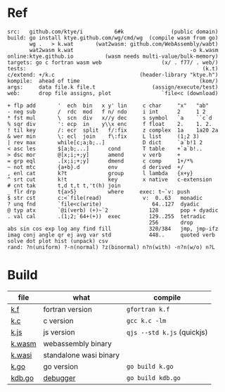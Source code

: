 # Ref

```
src:   github.com/ktye/i          6#k               (public domain)
build: go install ktye.github.com/wg/cmd/wg  (compile wasm from go)
       wg .   > k.wat       (wat2wasm: github.com/WebAssembly/wabt)
       wat2wasm k.wat                                     -o k.wasm
online:ktye.github.io          (wasm needs multi-value/bulk-memory)
targets: go c fortran wasm web                   (x/ . f77/ . web/)
tests:                                                        (k.t)
c/extend: +/k.c                           (header-library "ktye.h")
kompile:  ahead of time                                      (kom/)
args:     data file.k file.t                  (assign/execute/test)
web:      drop file assigns, plot                `file<c (download)

+ flp add       '  ech  bin   x y' lin     c char     "x"   "ab"   
- neg sub       /  rdc  mod   f n/ ndo     i int      2     1 2    
* fst mul       \  scn  div   x//y dec     s symbol   `a    ``c`d  
% sqr div       ': ecp  in    y\\x enc     f float    2.    1. 2.  
! til key       /: ecr  split   f/:fix     z complex  1a    1a20 2a
& wer min       \: ecl  join    f\:fix     L list     (1;2 3)      
| rev max       while[c;a;b;..]            D dict     `a`b!1 2     
< asc les       $[a;b;...]      cond       T table    +`a`b!..     
> dsc mor       @[x;i;+;y]      amend      v verb     +            
= grp eql       .[x;i;+;y]      dmend      c comp     1+/*%        
~ not mtc       {a+b}.d         env        d derived  +/           
, enl cat       k?t             group      l lambda   {x+y}        
^ srt cut       k!t             key        x native   c-extension  
# cnt tak       t,d t,t t,'t(h) join                               
_ flr drp       t{a>5}          where     exec: t~`v: push         
$ str cst       c:<`file(read)             v:  0..63   monadic     
? unq fnd       `file<c(write)                64..127  dyadic      
@ typ atx       `@i(verb) (+)~`2             128       pop + dyadic
. val cal       .(1;2;`64+(+))  exec         129..255  tetradic    
                                             256       drop        
abs sin cos exp log any find fill            320/384   jmp, jmp-ifz
imag conj angle qr ej avg var std            448..     quoted verb 
solve dot plot hist (unpack) csv                                   
rand: ?n(uniform) ?-n(normal) ?z(binormal) n?n(with) -n?n(w/o) n?L 
```

# Build

|file|what|compile|
|---|---|---|
[k.f](https://github.com/ktye/i/releases/download/latest/k.f)|fortran version|`gfortran k.f`|
[k.c](https://github.com/ktye/i/releases/download/latest/k.c)|c version|`gcc k.c -lm`|
[k.js](https://github.com/ktye/i/releases/download/latest/k.js)|js version|`qjs --std k.js` (quickjs)|
[k.wasm](https://github.com/ktye/i/releases/download/latest/k.wasm)|webassembly binary||
[k.wasi](https://github.com/ktye/i/releases/download/latest/k.wasi)|standalone wasi binary||
[k.go](https://github.com/ktye/i/releases/download/latest/k.go)|go version|`go build k.go`|
[kdb.go](https://github.com/ktye/i/releases/download/latest/kdb.go)|[debugger](d)|`go build kdb.go`|

